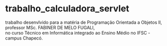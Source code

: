 # trabalho_calculadora_servlet
trabalho desenvlvido para a matéria de Programação Orientada a Objetos II,   
professor MSc. FABINER DE MELO FUGALI,   
no curso Técnico em Informática integrado ao Ensino Médio no IFSC - campus Chapecó.  
